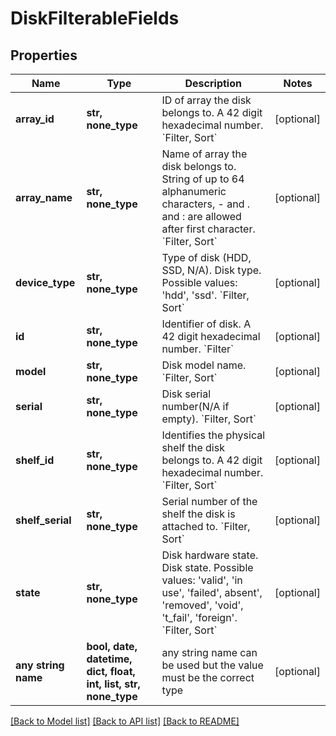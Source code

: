 # DiskFilterableFields


## Properties
Name | Type | Description | Notes
------------ | ------------- | ------------- | -------------
**array_id** | **str, none_type** | ID of array the disk belongs to. A 42 digit hexadecimal number. &#x60;Filter, Sort&#x60; | [optional] 
**array_name** | **str, none_type** | Name of array the disk belongs to. String of up to 64 alphanumeric characters, - and . and : are allowed after first character.  &#x60;Filter, Sort&#x60; | [optional] 
**device_type** | **str, none_type** | Type of disk (HDD, SSD, N/A). Disk type. Possible values: &#39;hdd&#39;, &#39;ssd&#39;. &#x60;Filter, Sort&#x60; | [optional] 
**id** | **str, none_type** | Identifier of disk. A 42 digit hexadecimal number. &#x60;Filter&#x60; | [optional] 
**model** | **str, none_type** | Disk model name. &#x60;Filter, Sort&#x60; | [optional] 
**serial** | **str, none_type** | Disk serial number(N/A if empty). &#x60;Filter, Sort&#x60; | [optional] 
**shelf_id** | **str, none_type** | Identifies the physical shelf the disk belongs to. A 42 digit hexadecimal number. &#x60;Filter, Sort&#x60; | [optional] 
**shelf_serial** | **str, none_type** | Serial number of the shelf the disk is attached to. &#x60;Filter, Sort&#x60; | [optional] 
**state** | **str, none_type** | Disk hardware state. Disk state. Possible values: &#39;valid&#39;, &#39;in use&#39;, &#39;failed&#39;, absent&#39;, &#39;removed&#39;, &#39;void&#39;, &#39;t_fail&#39;, &#39;foreign&#39;. &#x60;Filter, Sort&#x60; | [optional] 
**any string name** | **bool, date, datetime, dict, float, int, list, str, none_type** | any string name can be used but the value must be the correct type | [optional]

[[Back to Model list]](../README.md#documentation-for-models) [[Back to API list]](../README.md#documentation-for-api-endpoints) [[Back to README]](../README.md)


